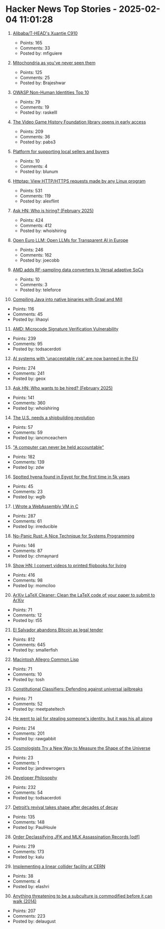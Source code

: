 # Hacker News Top Stories - 2025-02-04 11:01:28

1. [Alibaba/T-HEAD's Xuantie C910](https://chipsandcheese.com/p/alibabat-heads-xuantie-c910)
   - Points: 165
   - Comments: 33
   - Posted by: mfiguiere

2. [Mitochondria as you've never seen them](https://www.nature.com/immersive/d41586-025-00269-y/)
   - Points: 125
   - Comments: 25
   - Posted by: Brajeshwar

3. [OWASP Non-Human Identities Top 10](https://owasp.org/www-project-non-human-identities-top-10/2025/)
   - Points: 79
   - Comments: 19
   - Posted by: raskelll

4. [The Video Game History Foundation library opens in early access](https://gamehistory.org/vghf-library-launch/)
   - Points: 209
   - Comments: 36
   - Posted by: pabs3

5. [Platform for supporting local sellers and buyers](https://blunum.com/)
   - Points: 10
   - Comments: 4
   - Posted by: blunum

6. [Httptap: View HTTP/HTTPS requests made by any Linux program](https://github.com/monasticacademy/httptap)
   - Points: 531
   - Comments: 119
   - Posted by: alexflint

7. [Ask HN: Who is hiring? (February 2025)](undefined)
   - Points: 424
   - Comments: 412
   - Posted by: whoishiring

8. [Open Euro LLM: Open LLMs for Transparent AI in Europe](https://openeurollm.eu/launch-press-release)
   - Points: 246
   - Comments: 162
   - Posted by: joecobb

9. [AMD adds RF-sampling data converters to Versal adaptive SoCs](https://www.electronicsweekly.com/news/business/amd-adds-rf-sampling-data-converters-to-versal-adaptive-socs-2024-12/)
   - Points: 10
   - Comments: 3
   - Posted by: teleforce

10. [Compiling Java into native binaries with Graal and Mill](https://mill-build.org/blog/7-graal-native-executables.html)
   - Points: 116
   - Comments: 45
   - Posted by: lihaoyi

11. [AMD: Microcode Signature Verification Vulnerability](https://github.com/google/security-research/security/advisories/GHSA-4xq7-4mgh-gp6w)
   - Points: 239
   - Comments: 95
   - Posted by: todsacerdoti

12. [AI systems with 'unacceptable risk' are now banned in the EU](https://techcrunch.com/2025/02/02/ai-systems-with-unacceptable-risk-are-now-banned-in-the-eu/)
   - Points: 274
   - Comments: 241
   - Posted by: geox

13. [Ask HN: Who wants to be hired? (February 2025)](undefined)
   - Points: 141
   - Comments: 360
   - Posted by: whoishiring

14. [The U.S. needs a shipbuilding revolution](https://www.usni.org/magazines/proceedings/2025/february/nation-needs-shipbuilding-revolution)
   - Points: 57
   - Comments: 59
   - Posted by: iancmceachern

15. ["A computer can never be held accountable"](https://simonwillison.net/2025/Feb/3/a-computer-can-never-be-held-accountable/)
   - Points: 182
   - Comments: 139
   - Posted by: zdw

16. [Spotted hyena found in Egypt for the first time in 5k years](https://phys.org/news/2025-01-hyena-egypt-years.html)
   - Points: 45
   - Comments: 23
   - Posted by: wglb

17. [I Wrote a WebAssembly VM in C](https://irreducible.io/blog/my-wasm-interpreter/)
   - Points: 287
   - Comments: 61
   - Posted by: irreducible

18. [No-Panic Rust: A Nice Technique for Systems Programming](https://blog.reverberate.org/2025/02/03/no-panic-rust.html)
   - Points: 146
   - Comments: 87
   - Posted by: chmaynard

19. [Show HN: I convert videos to printed flipbooks for living](https://www.videotoflip.com/)
   - Points: 416
   - Comments: 98
   - Posted by: momciloo

20. [ArXiv LaTeX Cleaner: Clean the LaTeX code of your paper to submit to ArXiv](https://github.com/google-research/arxiv-latex-cleaner)
   - Points: 71
   - Comments: 12
   - Posted by: t55

21. [El Salvador abandons Bitcoin as legal tender](https://ticotimes.net/2025/02/02/el-salvador-abandons-bitcoin-as-legal-tender-after-failed-experiment)
   - Points: 812
   - Comments: 645
   - Posted by: smallerfish

22. [Macintosh Allegro Common Lisp](https://www.macintoshrepository.org/1799-macintosh-allegro-common-lisp)
   - Points: 71
   - Comments: 10
   - Posted by: tosh

23. [Constitutional Classifiers: Defending against universal jailbreaks](https://www.anthropic.com/research/constitutional-classifiers)
   - Points: 71
   - Comments: 52
   - Posted by: meetpateltech

24. [He went to jail for stealing someone's identity, but it was his all along](https://www.nytimes.com/2025/02/03/us/iowa-identity-theft-sentencing.html)
   - Points: 214
   - Comments: 201
   - Posted by: rawgabbit

25. [Cosmologists Try a New Way to Measure the Shape of the Universe](https://www.quantamagazine.org/cosmologists-try-a-new-way-to-measure-the-shape-of-the-universe-20250127/)
   - Points: 23
   - Comments: 1
   - Posted by: jandrewrogers

26. [Developer Philosophy](https://qntm.org/devphilo)
   - Points: 232
   - Comments: 54
   - Posted by: todsacerdoti

27. [Detroit’s revival takes shape after decades of decay](https://www.theguardian.com/us-news/2025/jan/04/detroit-revitalization)
   - Points: 135
   - Comments: 148
   - Posted by: PaulHoule

28. [Order Declassifying JFK and MLK Assassination Records [pdf]](https://www.govinfo.gov/content/pkg/FR-2025-01-31/pdf/2025-02116.pdf)
   - Points: 219
   - Comments: 173
   - Posted by: kalu

29. [Implementing a linear collider facility at CERN](https://newsline.linearcollider.org/2025/01/30/implementing-a-linear-collider-facility-at-cern/)
   - Points: 38
   - Comments: 4
   - Posted by: elashri

30. [Anything threatening to be a subculture is commodified before it can walk (2014)](https://www.dezeen.com/2014/12/18/william-gibson-subculture-commodification-london-justin-mcguirk-opinion/)
   - Points: 207
   - Comments: 223
   - Posted by: delaugust

